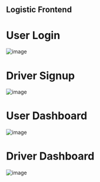 ## Logistic Frontend

# User Login
![image](https://github.com/user-attachments/assets/f14683c0-fde3-4a6e-89be-3289dc00d788)

# Driver Signup
![image](https://github.com/user-attachments/assets/b9598d6b-1f8e-40b9-8645-411e99983861)

# User Dashboard
![image](https://github.com/user-attachments/assets/1c637fd9-4b0e-4c43-9f7d-283e124e2f86)

# Driver Dashboard
![image](https://github.com/user-attachments/assets/beccf514-c1ef-4bb2-809e-36912b933880)


